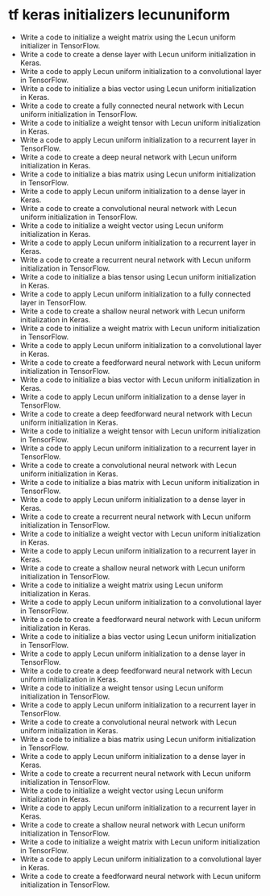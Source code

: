 # tf keras initializers lecununiform

- Write a code to initialize a weight matrix using the Lecun uniform initializer in TensorFlow.
- Write a code to create a dense layer with Lecun uniform initialization in Keras.
- Write a code to apply Lecun uniform initialization to a convolutional layer in TensorFlow.
- Write a code to initialize a bias vector using Lecun uniform initialization in Keras.
- Write a code to create a fully connected neural network with Lecun uniform initialization in TensorFlow.
- Write a code to initialize a weight tensor with Lecun uniform initialization in Keras.
- Write a code to apply Lecun uniform initialization to a recurrent layer in TensorFlow.
- Write a code to create a deep neural network with Lecun uniform initialization in Keras.
- Write a code to initialize a bias matrix using Lecun uniform initialization in TensorFlow.
- Write a code to apply Lecun uniform initialization to a dense layer in Keras.
- Write a code to create a convolutional neural network with Lecun uniform initialization in TensorFlow.
- Write a code to initialize a weight vector using Lecun uniform initialization in Keras.
- Write a code to apply Lecun uniform initialization to a recurrent layer in Keras.
- Write a code to create a recurrent neural network with Lecun uniform initialization in TensorFlow.
- Write a code to initialize a bias tensor using Lecun uniform initialization in Keras.
- Write a code to apply Lecun uniform initialization to a fully connected layer in TensorFlow.
- Write a code to create a shallow neural network with Lecun uniform initialization in Keras.
- Write a code to initialize a weight matrix with Lecun uniform initialization in TensorFlow.
- Write a code to apply Lecun uniform initialization to a convolutional layer in Keras.
- Write a code to create a feedforward neural network with Lecun uniform initialization in TensorFlow.
- Write a code to initialize a bias vector with Lecun uniform initialization in Keras.
- Write a code to apply Lecun uniform initialization to a dense layer in TensorFlow.
- Write a code to create a deep feedforward neural network with Lecun uniform initialization in Keras.
- Write a code to initialize a weight tensor with Lecun uniform initialization in TensorFlow.
- Write a code to apply Lecun uniform initialization to a recurrent layer in TensorFlow.
- Write a code to create a convolutional neural network with Lecun uniform initialization in Keras.
- Write a code to initialize a bias matrix with Lecun uniform initialization in TensorFlow.
- Write a code to apply Lecun uniform initialization to a dense layer in Keras.
- Write a code to create a recurrent neural network with Lecun uniform initialization in TensorFlow.
- Write a code to initialize a weight vector with Lecun uniform initialization in Keras.
- Write a code to apply Lecun uniform initialization to a recurrent layer in Keras.
- Write a code to create a shallow neural network with Lecun uniform initialization in TensorFlow.
- Write a code to initialize a weight matrix using Lecun uniform initialization in Keras.
- Write a code to apply Lecun uniform initialization to a convolutional layer in TensorFlow.
- Write a code to create a feedforward neural network with Lecun uniform initialization in Keras.
- Write a code to initialize a bias vector using Lecun uniform initialization in TensorFlow.
- Write a code to apply Lecun uniform initialization to a dense layer in TensorFlow.
- Write a code to create a deep feedforward neural network with Lecun uniform initialization in Keras.
- Write a code to initialize a weight tensor using Lecun uniform initialization in TensorFlow.
- Write a code to apply Lecun uniform initialization to a recurrent layer in TensorFlow.
- Write a code to create a convolutional neural network with Lecun uniform initialization in Keras.
- Write a code to initialize a bias matrix using Lecun uniform initialization in TensorFlow.
- Write a code to apply Lecun uniform initialization to a dense layer in Keras.
- Write a code to create a recurrent neural network with Lecun uniform initialization in TensorFlow.
- Write a code to initialize a weight vector using Lecun uniform initialization in Keras.
- Write a code to apply Lecun uniform initialization to a recurrent layer in Keras.
- Write a code to create a shallow neural network with Lecun uniform initialization in TensorFlow.
- Write a code to initialize a weight matrix with Lecun uniform initialization in TensorFlow.
- Write a code to apply Lecun uniform initialization to a convolutional layer in Keras.
- Write a code to create a feedforward neural network with Lecun uniform initialization in TensorFlow.